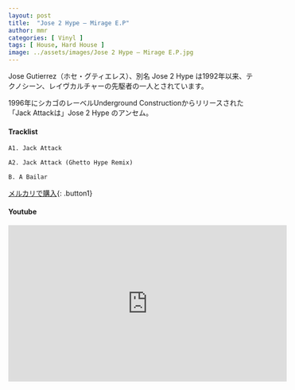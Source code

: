 ```yaml
---
layout: post
title:  "Jose 2 Hype – Mirage E.P"
author: mmr
categories: [ Vinyl ]
tags: [ House, Hard House ]
image: ../assets/images/Jose 2 Hype – Mirage E.P.jpg
---
```


Jose Gutierrez（ホセ・グティエレス）、別名 Jose 2 Hype は1992年以来、テクノシーン、レイヴカルチャーの先駆者の一人とされています。

1996年にシカゴのレーベルUnderground Constructionからリリースされた「Jack Attackは」Jose 2 Hype のアンセム。

#### Tracklist
```md
A1. Jack Attack

A2. Jack Attack (Ghetto Hype Remix)

B. A Bailar
```

[メルカリで購入](https://jp.mercari.com/item/m71182259236?afid=6142608987){: .button1}

#### Youtube
<iframe width="560" height="315" src="https://www.youtube.com/embed/Ff97zRPQPAM?si=lON_HVWZ4sk9qML_" title="YouTube video player" frameborder="0" allow="accelerometer; autoplay; clipboard-write; encrypted-media; gyroscope; picture-in-picture; web-share" referrerpolicy="strict-origin-when-cross-origin" allowfullscreen></iframe>